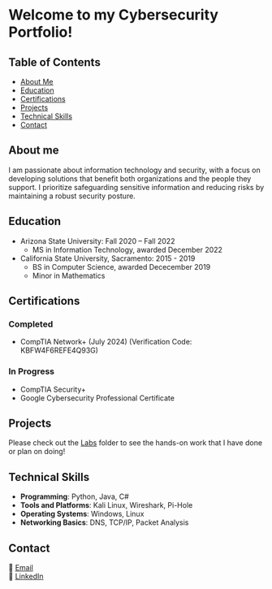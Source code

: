 # Welcome to my Cybersecurity Portfolio!

## Table of Contents
- [About Me](#about-me)
- [Education](#education)
- [Certifications](#certifications)
- [Projects](#projects)
- [Technical Skills](#technical-skills)
- [Contact](#contact)

## About me
I am passionate about information technology and security, with a focus on developing solutions that benefit both organizations and the people they support. I prioritize safeguarding sensitive information and reducing risks by maintaining a robust security posture.

## Education
- Arizona State University: Fall 2020 – Fall 2022
  - MS in Information Technology, awarded December 2022
- California State University, Sacramento: 2015 - 2019
  - BS in Computer Science, awarded Dececember 2019
  - Minor in Mathematics 


## Certifications
### Completed
- CompTIA Network+ (July 2024) (Verification Code: KBFW4F6REFE4Q93G)
### In Progress
- CompTIA Security+
- Google Cybersecurity Professional Certificate

## Projects
Please check out the [Labs](https://github.com/aaroncheungcompsci/cybersecurityportfolio/tree/main/Labs) folder to see the hands-on work that I have done or plan on doing!

## Technical Skills
- **Programming**: Python, Java, C#
- **Tools and Platforms**: Kali Linux, Wireshark, Pi-Hole
- **Operating Systems**: Windows, Linux
- **Networking Basics**: DNS, TCP/IP, Packet Analysis

## Contact
📧 [Email](mailto:aaroncheungcompsci@gmail.com)  
💼 [LinkedIn](https://www.linkedin.com/in/aaron-cheung-62ab68148/)  
